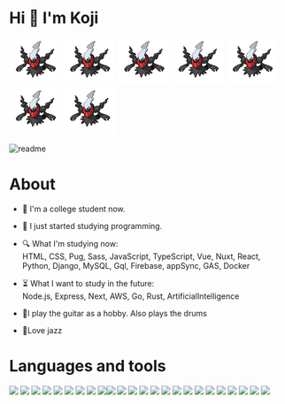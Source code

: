 # Hi :wave: I'm Koji 
![darkrai](https://raw.githubusercontent.com/PokeAPI/sprites/master/sprites/pokemon/versions/generation-v/black-white/animated/491.gif)
![darkrai](https://raw.githubusercontent.com/PokeAPI/sprites/master/sprites/pokemon/versions/generation-v/black-white/animated/491.gif)
![darkrai](https://raw.githubusercontent.com/PokeAPI/sprites/master/sprites/pokemon/versions/generation-v/black-white/animated/491.gif)
![darkrai](https://raw.githubusercontent.com/PokeAPI/sprites/master/sprites/pokemon/versions/generation-v/black-white/animated/491.gif)
![darkrai](https://raw.githubusercontent.com/PokeAPI/sprites/master/sprites/pokemon/versions/generation-v/black-white/animated/491.gif)
![darkrai](https://raw.githubusercontent.com/PokeAPI/sprites/master/sprites/pokemon/versions/generation-v/black-white/animated/491.gif)
![darkrai](https://raw.githubusercontent.com/PokeAPI/sprites/master/sprites/pokemon/versions/generation-v/black-white/animated/491.gif)
<!-- ![darkrai](https://raw.githubusercontent.com/PokeAPI/sprites/master/sprites/pokemon/versions/generation-v/black-white/animated/493.gif) -->
<!--  ![darkrai](https://raw.githubusercontent.com/PokeAPI/sprites/master/sprites/pokemon/versions/generation-v/black-white/animated/384.gif) -->
<!-- ![darkrai](https://raw.githubusercontent.com/PokeAPI/sprites/master/sprites/pokemon/versions/generation-v/black-white/animated/249.gif) -->
<!--  ![darkrai](https://raw.githubusercontent.com/PokeAPI/sprites/master/sprites/pokemon/versions/generation-v/black-white/animated/150.gif) -->
<!-- ![darkrai](https://raw.githubusercontent.com/PokeAPI/sprites/master/sprites/pokemon/versions/generation-v/black-white/animated/483.gif) -->
<!-- ![darkrai](https://raw.githubusercontent.com/PokeAPI/sprites/master/sprites/pokemon/versions/generation-v/black-white/animated/643.gif)-->
<!-- ![darkrai](https://raw.githubusercontent.com/PokeAPI/sprites/master/sprites/pokemon/versions/generation-v/black-white/animated/386.gif)-->
 ![readme](https://user-images.githubusercontent.com/71201308/99968993-3844fe00-2ddd-11eb-90c0-972f25ad58ce.png)
# About 
-  :pencil: I'm a college student now.
-  :muscle: I just started studying programming.  
  
-  :mag: What I'm studying now:  
        HTML, CSS, Pug, Sass, JavaScript, TypeScript,
        Vue, Nuxt, React, Python, Django, MySQL, Gql, Firebase, appSync, GAS, Docker
- :hourglass_flowing_sand: What I want to study in the future:  
Node.js, Express, Next, AWS, Go, Rust, ArtificialIntelligence  
  
  
- :guitar:I play the guitar as a hobby. Also plays the drums
-  :saxophone:Love jazz
# Languages and tools
<img src="https://cdn.svgporn.com/logos/html-5.svg" width="30px"> <img src="https://cdn.svgporn.com/logos/css-3.svg" width="30px"> <img src="https://cdn.svgporn.com/logos/sass.svg" width="40px"> <img src="https://cdn.svgporn.com/logos/pug.svg" width="40px"> <img src="https://cdn.svgporn.com/logos/javascript.svg" width="40px"> <img src="https://cdn.svgporn.com/logos/typescript-icon.svg" width="40px"> <img src="https://cdn.svgporn.com/logos/vue.svg" width="40px"> <img src="https://cdn.svgporn.com/logos/vuetifyjs.svg" width="30px"> <img src="https://cdn.svgporn.com/logos/nuxt-icon.svg" width="40px"><img src="https://cdn.svgporn.com/logos/react.svg" width="40px"> <img src="https://cdn.svgporn.com/logos/nextjs.svg" width="40px"> <img src="https://cdn.svgporn.com/logos/npm.svg" width="40px"> <img src="https://cdn.svgporn.com/logos/yarn.svg" width="40px"> <img src="https://cdn.svgporn.com/logos/python.svg" width="40px"> <img src="https://cdn.svgporn.com/logos/django-icon.svg" width="30px"> <img src="https://cdn.svgporn.com/logos/firebase.svg" width="30px"> <img src="https://cdn.svgporn.com/logos/graphql.svg" width="30px"> <img src="https://cdn.svgporn.com/logos/git-icon.svg" width="40px"> <img src="https://cdn.svgporn.com/logos/github-icon.svg" width="40px"> <img src="https://cdn.svgporn.com/logos/gitlab.svg" width="40px"> <img src="https://cdn.svgporn.com/logos/visual-studio-code.svg" width="40px"> <img src="https://cdn.svgporn.com/logos/eslint.svg" width="40px"> <img src="https://cdn.svgporn.com/logos/prettier.svg" width="40px">  <img src="https://cdn.svgporn.com/logos/docker.svg" width="40px">

